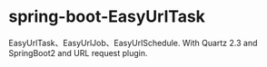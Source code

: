 # spring-boot-EasyUrlTask
EasyUrlTask、EasyUrlJob、EasyUrlSchedule. With Quartz 2.3 and SpringBoot2 and URL request plugin.
